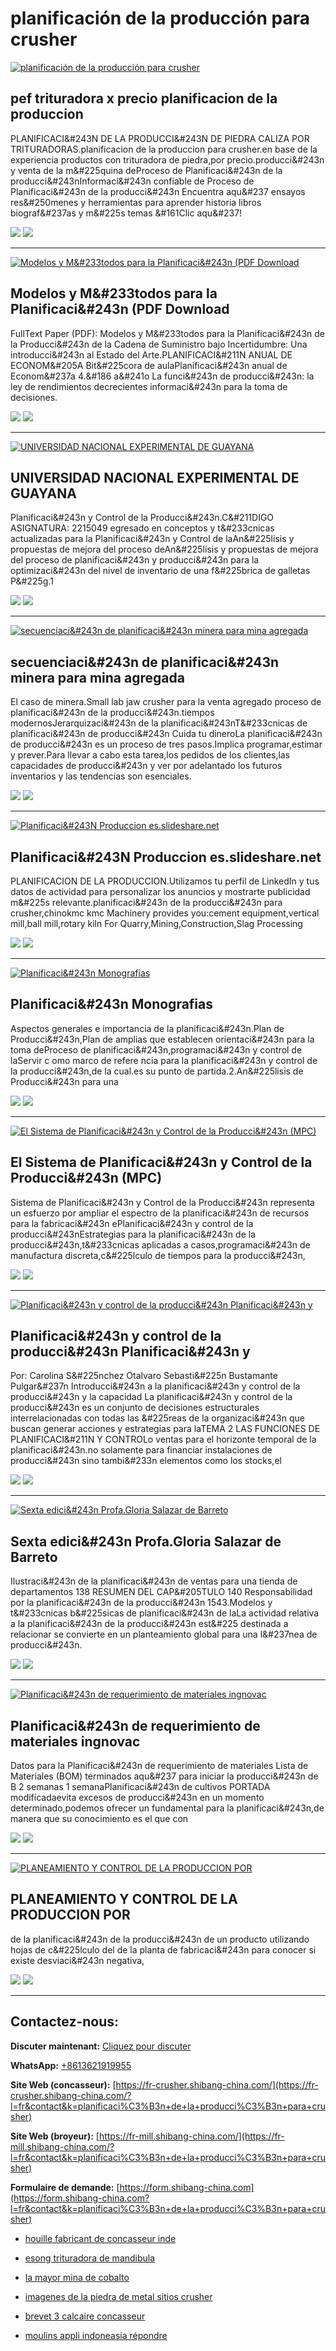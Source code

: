 # planificación de la producción para crusher

<a href="https://swt.shibang-china.com/?l=fr&img&k=planificaci%C3%B3n+de+la+producci%C3%B3n+para+crusher" target="_blank">![planificación de la producción para crusher](http://static.shibang-china.com/all-800x300/384.jpg)</a>

## pef trituradora x precio planificacion de la produccion
PLANIFICACI&#243N DE LA PRODUCCI&#243N DE PIEDRA CALIZA POR TRITURADORAS.planificacion de la produccion para crusher.en base de la experiencia productos con trituradora de piedra,por precio.producci&#243n y venta de la m&#225quina deProceso de Planificaci&#243n de la producci&#243nInformaci&#243n confiable de Proceso de Planificaci&#243n de la producci&#243n Encuentra aqu&#237 ensayos res&#250menes y herramientas para aprender historia libros biograf&#237as y m&#225s temas &#161Clic aqu&#237!


<a href="https://whatsapp.shibangsoft.com/WhatsApp.php" target="_blank" title="WhatsApp">![](http://static.shibang-china.com/icon/whatsapp.png)</a> <a href="https://swt.shibang-china.com/?l=fr&icon&k=planificaci%C3%B3n+de+la+producci%C3%B3n+para+crusher" target="_blank">![](http://static.shibang-china.com/icon/chat-fr.png)</a>

---

<a href="https://swt.shibang-china.com/?l=fr&img&k=planificaci%C3%B3n+de+la+producci%C3%B3n+para+crusher" target="_blank">![Modelos y M&#233todos para la Planificaci&#243n (PDF Download](http://static.shibang-china.com/all-800x300/25.jpg)</a>

## Modelos y M&#233todos para la Planificaci&#243n (PDF Download
FullText Paper (PDF): Modelos y M&#233todos para la Planificaci&#243n de la Producci&#243n de la Cadena de Suministro bajo Incertidumbre: Una introducci&#243n al Estado del Arte.PLANIFICACI&#211N ANUAL DE ECONOM&#205A Bit&#225cora de aulaPlanificaci&#243n anual de Econom&#237a 4.&#186 a&#241o La funci&#243n de producci&#243n: la ley de rendimientos decrecientes informaci&#243n para la toma de decisiones.


<a href="https://whatsapp.shibangsoft.com/WhatsApp.php" target="_blank" title="WhatsApp">![](http://static.shibang-china.com/icon/whatsapp.png)</a> <a href="https://swt.shibang-china.com/?l=fr&icon&k=planificaci%C3%B3n+de+la+producci%C3%B3n+para+crusher" target="_blank">![](http://static.shibang-china.com/icon/chat-fr.png)</a>

---

<a href="https://swt.shibang-china.com/?l=fr&img&k=planificaci%C3%B3n+de+la+producci%C3%B3n+para+crusher" target="_blank">![UNIVERSIDAD NACIONAL EXPERIMENTAL DE GUAYANA](http://static.shibang-china.com/all-800x300/469.jpg)</a>

## UNIVERSIDAD NACIONAL EXPERIMENTAL DE GUAYANA
Planificaci&#243n y Control de la Producci&#243n.C&#211DIGO ASIGNATURA: 2215049 egresado en conceptos y t&#233cnicas actualizadas para la Planificaci&#243n y Control de laAn&#225lisis y propuestas de mejora del proceso deAn&#225lisis y propuestas de mejora del proceso de planificaci&#243n y producci&#243n para la optimizaci&#243n del nivel de inventario de una f&#225brica de galletas P&#225g.1


<a href="https://whatsapp.shibangsoft.com/WhatsApp.php" target="_blank" title="WhatsApp">![](http://static.shibang-china.com/icon/whatsapp.png)</a> <a href="https://swt.shibang-china.com/?l=fr&icon&k=planificaci%C3%B3n+de+la+producci%C3%B3n+para+crusher" target="_blank">![](http://static.shibang-china.com/icon/chat-fr.png)</a>

---

<a href="https://swt.shibang-china.com/?l=fr&img&k=planificaci%C3%B3n+de+la+producci%C3%B3n+para+crusher" target="_blank">![secuenciaci&#243n de planificaci&#243n minera para mina agregada](http://static.shibang-china.com/all-800x300/8.jpg)</a>

## secuenciaci&#243n de planificaci&#243n minera para mina agregada
El caso de minera.Small lab jaw crusher para la venta agregado proceso de planificaci&#243n de la producci&#243n.tiempos modernosJerarquizaci&#243n de la planificaci&#243nT&#233cnicas de planificaci&#243n de producci&#243n Cuida tu dineroLa planificaci&#243n de producci&#243n es un proceso de tres pasos.Implica programar,estimar y prever.Para llevar a cabo esta tarea,los pedidos de los clientes,las capacidades de producci&#243n y ver por adelantado los futuros inventarios y las tendencias son esenciales.


<a href="https://whatsapp.shibangsoft.com/WhatsApp.php" target="_blank" title="WhatsApp">![](http://static.shibang-china.com/icon/whatsapp.png)</a> <a href="https://swt.shibang-china.com/?l=fr&icon&k=planificaci%C3%B3n+de+la+producci%C3%B3n+para+crusher" target="_blank">![](http://static.shibang-china.com/icon/chat-fr.png)</a>

---

<a href="https://swt.shibang-china.com/?l=fr&img&k=planificaci%C3%B3n+de+la+producci%C3%B3n+para+crusher" target="_blank">![Planificaci&#243N Produccion es.slideshare.net](http://static.shibang-china.com/all-800x300/1350.jpg)</a>

## Planificaci&#243N Produccion es.slideshare.net
PLANIFICACION DE LA PRODUCCION.Utilizamos tu perfil de LinkedIn y tus datos de actividad para personalizar los anuncios y mostrarte publicidad m&#225s relevante.planificaci&#243n de la producci&#243n para crusher,chinokmc kmc Machinery provides you:cement equipment,vertical mill,ball mill,rotary kiln For Quarry,Mining,Construction,Slag Processing


<a href="https://whatsapp.shibangsoft.com/WhatsApp.php" target="_blank" title="WhatsApp">![](http://static.shibang-china.com/icon/whatsapp.png)</a> <a href="https://swt.shibang-china.com/?l=fr&icon&k=planificaci%C3%B3n+de+la+producci%C3%B3n+para+crusher" target="_blank">![](http://static.shibang-china.com/icon/chat-fr.png)</a>

---

<a href="https://swt.shibang-china.com/?l=fr&img&k=planificaci%C3%B3n+de+la+producci%C3%B3n+para+crusher" target="_blank">![Planificaci&#243n Monografias](http://static.shibang-china.com/all-800x300/1079.jpg)</a>

## Planificaci&#243n Monografias
Aspectos generales e importancia de la planificaci&#243n.Plan de Producci&#243n,Plan de amplias que establecen orientaci&#243n para la toma deProceso de planificaci&#243n,programaci&#243n y control de laServir c omo marco de refere ncia para la planificaci&#243n y control de la producci&#243n,de la cual.es su punto de partida.2.An&#225lisis de Producci&#243n para una


<a href="https://whatsapp.shibangsoft.com/WhatsApp.php" target="_blank" title="WhatsApp">![](http://static.shibang-china.com/icon/whatsapp.png)</a> <a href="https://swt.shibang-china.com/?l=fr&icon&k=planificaci%C3%B3n+de+la+producci%C3%B3n+para+crusher" target="_blank">![](http://static.shibang-china.com/icon/chat-fr.png)</a>

---

<a href="https://swt.shibang-china.com/?l=fr&img&k=planificaci%C3%B3n+de+la+producci%C3%B3n+para+crusher" target="_blank">![El Sistema de Planificaci&#243n y Control de la Producci&#243n (MPC)](http://static.shibang-china.com/all-800x300/668.jpg)</a>

## El Sistema de Planificaci&#243n y Control de la Producci&#243n (MPC)
Sistema de Planificaci&#243n y Control de la Producci&#243n representa un esfuerzo por ampliar el espectro de la planificaci&#243n de recursos para la fabricaci&#243n ePlanificaci&#243n y control de la producci&#243nEstrategias para la planificaci&#243n de la producci&#243n,t&#233cnicas aplicadas a casos,programaci&#243n de manufactura discreta,c&#225lculo de tiempos para la producci&#243n,


<a href="https://whatsapp.shibangsoft.com/WhatsApp.php" target="_blank" title="WhatsApp">![](http://static.shibang-china.com/icon/whatsapp.png)</a> <a href="https://swt.shibang-china.com/?l=fr&icon&k=planificaci%C3%B3n+de+la+producci%C3%B3n+para+crusher" target="_blank">![](http://static.shibang-china.com/icon/chat-fr.png)</a>

---

<a href="https://swt.shibang-china.com/?l=fr&img&k=planificaci%C3%B3n+de+la+producci%C3%B3n+para+crusher" target="_blank">![Planificaci&#243n y control de la producci&#243n Planificaci&#243n y](http://static.shibang-china.com/all-800x300/277.jpg)</a>

## Planificaci&#243n y control de la producci&#243n Planificaci&#243n y
Por: Carolina S&#225nchez Otalvaro Sebasti&#225n Bustamante Pulgar&#237n Introducci&#243n a la planificaci&#243n y control de la producci&#243n y la capacidad La planificaci&#243n y control de la producci&#243n es un conjunto de decisiones estructurales interrelacionadas con todas las &#225reas de la organizaci&#243n que buscan generar acciones y estrategias para laTEMA 2 LAS FUNCIONES DE PLANIFICACI&#211N Y CONTROLo ventas para el horizonte temporal de la planificaci&#243n.no solamente para financiar instalaciones de producci&#243n sino tambi&#233n elementos como los stocks,el


<a href="https://whatsapp.shibangsoft.com/WhatsApp.php" target="_blank" title="WhatsApp">![](http://static.shibang-china.com/icon/whatsapp.png)</a> <a href="https://swt.shibang-china.com/?l=fr&icon&k=planificaci%C3%B3n+de+la+producci%C3%B3n+para+crusher" target="_blank">![](http://static.shibang-china.com/icon/chat-fr.png)</a>

---

<a href="https://swt.shibang-china.com/?l=fr&img&k=planificaci%C3%B3n+de+la+producci%C3%B3n+para+crusher" target="_blank">![Sexta edici&#243n Profa.Gloria Salazar de Barreto](http://static.shibang-china.com/all-800x300/1447.jpg)</a>

## Sexta edici&#243n Profa.Gloria Salazar de Barreto
Ilustraci&#243n de la planificaci&#243n de ventas para una tienda de departamentos 138 RESUMEN DEL CAP&#205TULO 140 Responsabilidad por la planificaci&#243n de la producci&#243n 1543.Modelos y t&#233cnicas b&#225sicas de planificaci&#243n de laLa actividad relativa a la planificaci&#243n de la producci&#243n est&#225 destinada a relacionar se convierte en un planteamiento global para una l&#237nea de producci&#243n.


<a href="https://whatsapp.shibangsoft.com/WhatsApp.php" target="_blank" title="WhatsApp">![](http://static.shibang-china.com/icon/whatsapp.png)</a> <a href="https://swt.shibang-china.com/?l=fr&icon&k=planificaci%C3%B3n+de+la+producci%C3%B3n+para+crusher" target="_blank">![](http://static.shibang-china.com/icon/chat-fr.png)</a>

---

<a href="https://swt.shibang-china.com/?l=fr&img&k=planificaci%C3%B3n+de+la+producci%C3%B3n+para+crusher" target="_blank">![Planificaci&#243n de requerimiento de materiales ingnovac](http://static.shibang-china.com/all-800x300/296.jpg)</a>

## Planificaci&#243n de requerimiento de materiales ingnovac
Datos para la Planificaci&#243n de requerimiento de materiales Lista de Materiales (BOM) terminados aqu&#237 para iniciar la producci&#243n de B 2 semanas 1 semanaPlanificaci&#243n de cultivos PORTADA modificadaevita excesos de producci&#243n en un momento determinado,podemos ofrecer un fundamental para la planificaci&#243n,de manera que su conocimiento es el que con


<a href="https://whatsapp.shibangsoft.com/WhatsApp.php" target="_blank" title="WhatsApp">![](http://static.shibang-china.com/icon/whatsapp.png)</a> <a href="https://swt.shibang-china.com/?l=fr&icon&k=planificaci%C3%B3n+de+la+producci%C3%B3n+para+crusher" target="_blank">![](http://static.shibang-china.com/icon/chat-fr.png)</a>

---

<a href="https://swt.shibang-china.com/?l=fr&img&k=planificaci%C3%B3n+de+la+producci%C3%B3n+para+crusher" target="_blank">![PLANEAMIENTO Y CONTROL DE LA PRODUCCION POR](http://static.shibang-china.com/all-800x300/224.jpg)</a>

## PLANEAMIENTO Y CONTROL DE LA PRODUCCION POR
de la planificaci&#243n de la producci&#243n de un producto utilizando hojas de c&#225lculo del de la planta de fabricaci&#243n para conocer si existe desviaci&#243n negativa,

<a href="https://whatsapp.shibangsoft.com/WhatsApp.php" target="_blank" title="WhatsApp">![](http://static.shibang-china.com/icon/whatsapp.png)</a> <a href="https://swt.shibang-china.com/?l=fr&icon&k=planificaci%C3%B3n+de+la+producci%C3%B3n+para+crusher" target="_blank">![](http://static.shibang-china.com/icon/chat-fr.png)</a>

---
## Contactez-nous:

**Discuter maintenant:** [Cliquez pour discuter](https://swt.shibang-china.com?l=fr&contact&k=planificaci%C3%B3n+de+la+producci%C3%B3n+para+crusher)

**WhatsApp:**  [+8613621919955](https://whatsapp.shibangsoft.com/WhatsApp.php)

**Site Web (concasseur):** [https://fr-crusher.shibang-china.com/](https://fr-crusher.shibang-china.com/?l=fr&contact&k=planificaci%C3%B3n+de+la+producci%C3%B3n+para+crusher)

**Site Web (broyeur):** [https://fr-mill.shibang-china.com/](https://fr-mill.shibang-china.com/?l=fr&contact&k=planificaci%C3%B3n+de+la+producci%C3%B3n+para+crusher)

**Formulaire de demande:** [https://form.shibang-china.com](https://form.shibang-china.com?l=fr&contact&k=planificaci%C3%B3n+de+la+producci%C3%B3n+para+crusher)

* [houille fabricant de concasseur inde](../61/houille%20fabricant%20de%20concasseur%20inde.md)

* [esong trituradora de mandibula](../65/esong%20trituradora%20de%20mandibula.md)

* [la mayor mina de cobalto](../63/la%20mayor%20mina%20de%20cobalto.md)

* [imagenes de la piedra de metal sitios crusher](../64/imagenes%20de%20la%20piedra%20de%20metal%20sitios%20crusher.md)

* [brevet 3 calcaire concasseur](../61/brevet%203%20calcaire%20concasseur.md)

* [moulins appli indoneasia répondre](../61/moulins%20appli%20indoneasia%20r%C3%A9pondre.md)